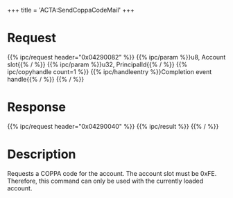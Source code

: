 +++
title = 'ACTA:SendCoppaCodeMail'
+++

# Request

{{% ipc/request header="0x04290082" %}}
{{% ipc/param %}}u8, Account slot{{% / %}}
{{% ipc/param %}}u32, PrincipalId{{% / %}}
{{% ipc/copyhandle count=1 %}}
{{% ipc/handleentry %}}Completion event handle{{% / %}}
{{% / %}}

# Response

{{% ipc/request header="0x04290040" %}}
{{% ipc/result %}}
{{% / %}}

# Description

Requests a COPPA code for the account. The account slot must be 0xFE. Therefore, this command can only be used with the currently loaded account.
